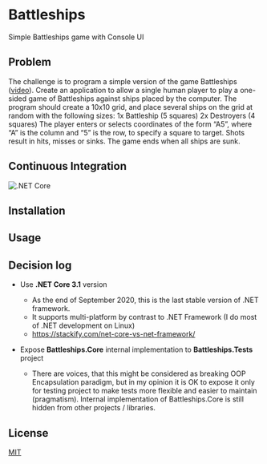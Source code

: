 # Battleships

Simple Battleships game with Console UI

## Problem
The challenge is to program a simple version of the game Battleships (<a href="https://www.youtube.com/watch?v=q0qpQ8doUp8">video</a>). Create an application to allow a single human player to play a one-sided game of Battleships against ships placed by the computer.
The program should create a 10x10 grid, and place several ships on the grid at random with the following sizes:
1x Battleship (5 squares)
2x Destroyers (4 squares)
The player enters or selects coordinates of the form “A5”, where “A” is the column and “5” is the row, to specify a square to target. Shots result in hits, misses or sinks. The game ends when all ships are sunk.

## Continuous Integration
![.NET Core](https://github.com/m1lwoj/Battleships/workflows/.NET%20Core/badge.svg?branch=master)

## Installation

## Usage

## Decision log

+ Use **.NET Core 3.1** version
    + As the end of September 2020, this is the last stable version of .NET framework.
    + It supports multi-platform by contrast to .NET Framework (I do most of .NET development on Linux)
    + https://stackify.com/net-core-vs-net-framework/
    
+ Expose **Battleships.Core** internal implementation to **Battleships.Tests** project
    + There are voices, that this might be considered as breaking OOP Encapsulation paradigm, but in my opinion it is OK to expose it only for testing project to make tests more flexible and easier to maintain (pragmatism). Internal implementation of Battleships.Core is still hidden from other projects / libraries.

## 

## License
[MIT](https://choosealicense.com/licenses/mit/)
